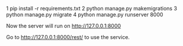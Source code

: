 1 pip install -r requirements.txt
2 python manage.py makemigrations
3 python manage.py migrate
4 python manage.py runserver 8000

Now the server will run on http://127.0.0.1:8000

Go to http://127.0.0.1:8000/rest/ to use the service.

